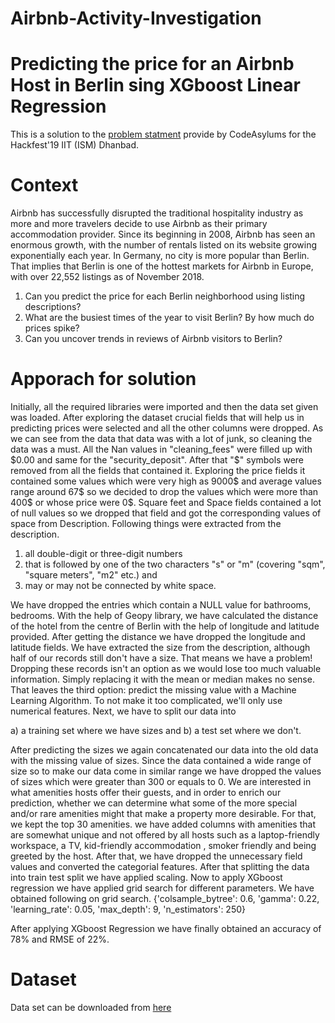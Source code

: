 # Airbnb-Activity-Investigation
# Predicting the price for an Airbnb Host in Berlin sing XGboost Linear Regression
This is a solution to the [problem statment](https://www.kaggle.com/brittabettendorf/berlin-airbnb-data) provide by CodeAsylums for the Hackfest'19 IIT (ISM) Dhanbad.

# Context
Airbnb has successfully disrupted the traditional hospitality industry as more and more travelers decide to use Airbnb as their primary accommodation provider. Since its beginning in 2008, Airbnb has seen an enormous growth, with the number of rentals listed on its website growing exponentially each year. In Germany, no city is more popular than Berlin. That implies that Berlin is one of the hottest markets for Airbnb in Europe, with over 22,552 listings as of November 2018.
1. Can you predict the price for each Berlin neighborhood using listing descriptions?
2. What are the busiest times of the year to visit Berlin? By how much do prices spike?
3. Can you uncover trends in reviews of Airbnb visitors to Berlin?

# Apporach for solution

Initially, all the required libraries were imported and then the data set given was loaded. After exploring the dataset crucial fields that will help us in predicting prices were selected and all the other columns were dropped.
As we can see from the data that data was with a lot of junk, so cleaning the data was a must. All the Nan values in "cleaning_fees" were filled up with $0.00 and same for the "security_deposit". After that "$" symbols were removed from all the fields that contained it. Exploring the price fields it contained some values which were very high as 9000$ and average values range around 67$ so we decided to drop the values which were more than 400$ or whose price were 0$. Square feet and Space fields contained a lot of null values so we dropped that field and got the corresponding values of space from Description. Following things were extracted from the description.
1. all double-digit or three-digit numbers
2. that is followed by one of the two characters "s" or "m" (covering "sqm", "square meters", "m2" etc.) and
3. may or may not be connected by white space.

We have dropped the entries which contain a NULL value for bathrooms, bedrooms. With the help of Geopy library, we have calculated the distance of the hotel from the centre of Berlin with the help of longitude and latitude provided.  After getting the distance we have dropped the longitude and latitude fields.  We have extracted the size from the description, although half of our records still don't have a size. That means we have a problem! Dropping these records isn't an option as we would lose too much valuable information. Simply replacing it with the mean or median makes no sense. That leaves the third option: predict the missing value with a Machine Learning Algorithm. To not make it too complicated, we'll only use numerical features. Next, we have to split our data into

a) a training set where we have sizes and
b) a test set where we don't.

After predicting the sizes we again concatenated our data into the old data with the missing value of sizes.  Since the data contained a wide range of size so to make our data come in similar range we have dropped the values of sizes which were greater than 300 or equals to 0. We are interested in what amenities hosts offer their guests, and in order to enrich our prediction, whether we can determine what some of the more special and/or rare amenities might that make a property more desirable.  For that, we kept the top 30 amenities.  we have added columns with amenities that are somewhat unique and not offered by all hosts such as a laptop-friendly workspace, a TV, kid-friendly accommodation , smoker friendly and being greeted by the host.  After that, we have dropped the unnecessary field values and converted the categorial features. After that splitting the data into train test split we have applied scaling.  Now to apply XGboost regression we have applied grid search for different parameters. We have obtained following on grid search. 
{'colsample_bytree': 0.6, 'gamma': 0.22, 'learning_rate': 0.05, 'max_depth': 9, 'n_estimators': 250}

After applying XGboost Regression we have finally obtained an accuracy of 78% and RMSE of 22%.

# Dataset

Data set can be downloaded from [here](https://www.kaggle.com/brittabettendorf/berlin-airbnb-data)

